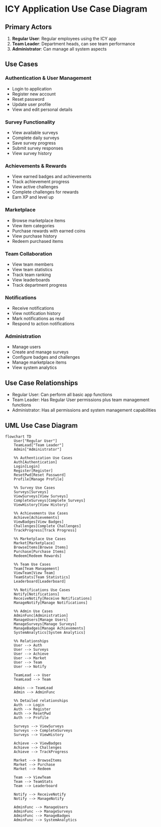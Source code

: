 # ICY Application Use Case Diagram

## Primary Actors

1. **Regular User**: Regular employees using the ICY app
2. **Team Leader**: Department heads, can see team performance
3. **Administrator**: Can manage all system aspects

## Use Cases

### Authentication & User Management
- Login to application
- Register new account
- Reset password
- Update user profile
- View and edit personal details

### Survey Functionality
- View available surveys
- Complete daily surveys
- Save survey progress
- Submit survey responses
- View survey history

### Achievements & Rewards
- View earned badges and achievements
- Track achievement progress
- View active challenges
- Complete challenges for rewards
- Earn XP and level up

### Marketplace
- Browse marketplace items
- View item categories
- Purchase rewards with earned coins
- View purchase history
- Redeem purchased items

### Team Collaboration
- View team members
- View team statistics
- Track team ranking
- View leaderboards
- Track department progress

### Notifications
- Receive notifications
- View notification history
- Mark notifications as read
- Respond to action notifications

### Administration
- Manage users
- Create and manage surveys
- Configure badges and challenges
- Manage marketplace items
- View system analytics

## Use Case Relationships

- Regular User: Can perform all basic app functions
- Team Leader: Has Regular User permissions plus team management functions
- Administrator: Has all permissions and system management capabilities

## UML Use Case Diagram

```mermaid
flowchart TD
    User["Regular User"]
    TeamLead["Team Leader"]
    Admin["Administrator"]
    
    %% Authentication Use Cases
    Auth[Authentication]
    Login[Login]
    Register[Register]
    ResetPwd[Reset Password]
    Profile[Manage Profile]
    
    %% Survey Use Cases
    Surveys[Surveys]
    ViewSurveys[View Surveys]
    CompleteSurveys[Complete Surveys]
    ViewHistory[View History]
    
    %% Achievements Use Cases
    Achieve[Achievements]
    ViewBadges[View Badges]
    Challenges[Complete Challenges]
    TrackProgress[Track Progress]
    
    %% Marketplace Use Cases
    Market[Marketplace]
    BrowseItems[Browse Items]
    Purchase[Purchase Items]
    Redeem[Redeem Rewards]
    
    %% Team Use Cases
    Team[Team Management]
    ViewTeam[View Team]
    TeamStats[Team Statistics]
    Leaderboard[Leaderboard]
    
    %% Notifications Use Cases
    Notify[Notifications]
    ReceiveNotify[Receive Notifications]
    ManageNotify[Manage Notifications]
    
    %% Admin Use Cases
    AdminFunc[Administration]
    ManageUsers[Manage Users]
    ManageSurveys[Manage Surveys]
    ManageBadges[Manage Achievements]
    SystemAnalytics[System Analytics]
    
    %% Relationships
    User --> Auth
    User --> Surveys
    User --> Achieve
    User --> Market
    User --> Team
    User --> Notify
    
    TeamLead --> User
    TeamLead --> Team
    
    Admin --> TeamLead
    Admin --> AdminFunc
    
    %% Detailed relationships
    Auth --> Login
    Auth --> Register
    Auth --> ResetPwd
    Auth --> Profile
    
    Surveys --> ViewSurveys
    Surveys --> CompleteSurveys
    Surveys --> ViewHistory
    
    Achieve --> ViewBadges
    Achieve --> Challenges
    Achieve --> TrackProgress
    
    Market --> BrowseItems
    Market --> Purchase
    Market --> Redeem
    
    Team --> ViewTeam
    Team --> TeamStats
    Team --> Leaderboard
    
    Notify --> ReceiveNotify
    Notify --> ManageNotify
    
    AdminFunc --> ManageUsers
    AdminFunc --> ManageSurveys
    AdminFunc --> ManageBadges
    AdminFunc --> SystemAnalytics


